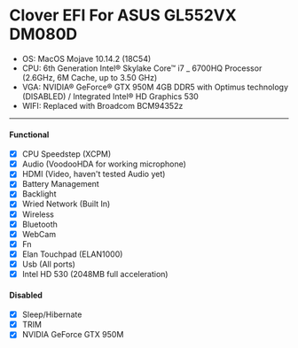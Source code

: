 # Clover EFI For ASUS GL552VX DM080D

 - OS: MacOS Mojave 10.14.2 (18C54)
 - CPU: 6th Generation Intel® Skylake Core™ i7 _ 6700HQ Processor (2.6GHz, 6M Cache, up to 3.50 GHz)
 - VGA: NVIDIA® GeForce® GTX 950M 4GB DDR5 with Optimus technology (DISABLED) / Integrated Intel® HD Graphics 530
 - WIFI: Replaced with Broadcom BCM94352z
---

#### Functional
 - [x] CPU Speedstep (XCPM)
 - [x] Audio (VoodooHDA for working microphone)
 - [x] HDMI (Video, haven't tested Audio yet)
 - [x] Battery Management
 - [x] Backlight
 - [x] Wried Network (Built In)
 - [x] Wireless
 - [x] Bluetooth
 - [x] WebCam
 - [x] Fn
 - [x] Elan Touchpad (ELAN1000)
 - [x] Usb (All ports)
 - [x] Intel HD 530 (2048MB full acceleration)

#### Disabled
 - [x] Sleep/Hibernate
 - [x] TRIM
 - [x] NVIDIA GeForce GTX 950M